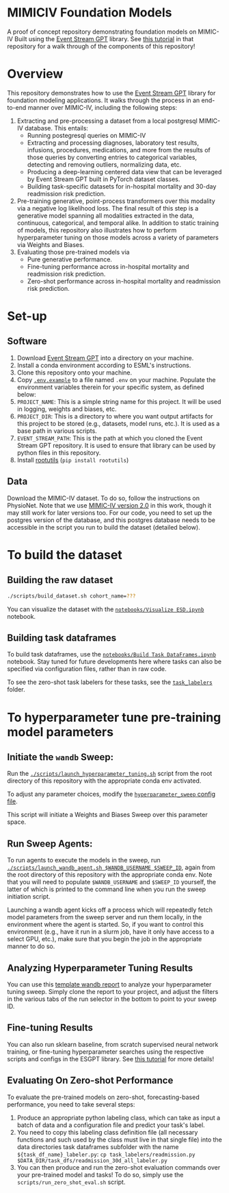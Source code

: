 # MIMICIV Foundation Models

A proof of concept repository demonstrating foundation models on MIMIC-IV Built using the
[Event Stream GPT](https://github.com/mmcdermott/EventStreamGPT) library. See [this
tutorial](https://eventstreamml.readthedocs.io/en/dev/MIMIC_IV_tutorial/index.html) in that repository for a
walk through of the components of this repository!

# Overview

This repository demonstrates how to use the [Event Stream GPT](https://github.com/mmcdermott/EventStreamGPT)
library for foundation modeling applications. It walks through the process in an end-to-end manner over
MIMIC-IV, including the following steps:

1. Extracting and pre-processing a dataset from a local postgresql MIMIC-IV database. This entails:
    - Running postegresql queries on MIMIC-IV
    - Extracting and processing diagnoses, laboratory test results, infusions, procedures, medications, and more
      from the results of those queries by converting entries to categorical variables, detecting and removing
      outliers, normalizing data, etc.
    - Producing a deep-learning centered data view that can be leveraged by Event Stream GPT built in PyTorch
      dataset classes.
    - Building task-specific datasets for in-hospital mortality and 30-day readmission risk prediction.
2. Pre-training generative, point-process transformers over this modality via a negative log likelihood loss.
   The final result of this step is a generative model spanning all modalities extracted in the data,
   continuous, categorical, and temporal alike. In addition to static training of models, this repository also
   illustrates how to perform hyperparameter tuning on those models across a variety of parameters via Weights
   and Biases.
3. Evaluating those pre-trained models via
    - Pure generative performance.
    - Fine-tuning performance across in-hospital mortality and readmission risk prediction.
    - Zero-shot performance across in-hospital mortality and readmission risk prediction.

# Set-up

## Software

1. Download [Event Stream GPT](https://github.com/mmcdermott/EventStreamGPT) into a directory on your machine.
2. Install a conda environment according to ESML's instructions.
3. Clone this repository onto your machine.
4. Copy [`.env.example`](.env.example) to a file named `.env` on your machine. Populate the environment
   variables therein for your specific system, as defined below:
5. `PROJECT_NAME`: This is a simple string name for this project. It will be used in logging, weights and
   biases, etc.
6. `PROJECT_DIR`: This is a directory to where you want output artifacts for this project to be stored
   (e.g., datasets, model runs, etc.). It is used as a base path in various scripts.
7. `EVENT_STREAM_PATH`: This is the path at which you cloned the Event Stream GPT repository. It is used to
   ensure that library can be used by python files in this repository.
8. Install [rootutils](https://github.com/ashleve/rootutils) (`pip install rootutils`)

## Data

Download the MIMIC-IV dataset. To do so, follow the instructions on PhysioNet. Note that we use [MIMIC-IV
version 2.0](https://physionet.org/content/mimiciv/2.0/) in this work, though it may still work for later
versions too. For our code, you need to set up the postgres version of the database, and this postgres
database needs to be accessible in the script you run to build the dataset (detailed below).

# To build the dataset

## Building the raw dataset

```bash
./scripts/build_dataset.sh cohort_name=???
```

You can visualize the dataset with the [`notebooks/Visualize ESD.ipynb`](notebooks/Visualize%20ESD.ipynb)
notebook.

## Building task dataframes

To build task dataframes, use the
[`notebooks/Build Task DataFrames.ipynb`](notebooks/Build%20Task%20DataFrames.ipynb) notebook. Stay tuned for
future developments here where tasks can also be specified via configuration files, rather than in raw code.

To see the zero-shot task labelers for these tasks, see the [`task_labelers`](task_labelers) folder.

# To hyperparameter tune pre-training model parameters

## Initiate the `wandb` Sweep:

Run the [`./scripts/launch_hyperparameter_tuning.sh`](scripts/launch_hyperparameter_tuning.sh) script from the
root directory of this repository with the appropriate conda env activated.

To adjust any parameter choices, modify the
[`hyperparameter_sweep` config file](configs/hyperparameter_sweep.yaml).

This script will initiate a Weights and Biases Sweep over this parameter space.

## Run Sweep Agents:

To run agents to execute the models in the sweep, run
[`./scripts/launch_wandb_agent.sh $WANDB_USERNAME $SWEEP_ID`](scripts/launch_wandb_agent.sh), again from the
root directory of this repository with the appropriate conda env. Note that you will need to populate
`$WANDB_USERNAME` and `$SWEEP_ID` yourself, the latter of which is printed to the command line when you run
the sweep initiation script.

Launching a wandb agent kicks off a process which will repeatedly fetch model parameters from the sweep server
and run them locally, in the environment where the agent is started. So, if you want to control this
environment (e.g., have it run in a slurm job, have it only have access to a select GPU, etc.), make sure that
you begin the job in the appropriate manner to do so.

## Analyzing Hyperparameter Tuning Results

You can use this
[template wandb report](https://wandb.ai/mmd/MIMIC_FMs_Public/reports/Hyperparameter-Tuning-Sweep--Vmlldzo0NjM3MDg1?accessToken=c5g4i8ba2solm7k92j0id9ihm3w9or0uuh50wshhuop42bcioksm0f40teeqd8yu)
to analyze your hyperparameter tuning sweep. Simply clone the report to your project, and adjust the filters
in the various tabs of the run selector in the bottom to point to your sweep ID.

## Fine-tuning Results
You can also run sklearn baseline, from scratch supervised neural network training, or fine-tuning
hyperparameter searches using the respective scripts and configs in the ESGPT library. See [this
tutorial](https://eventstreamml.readthedocs.io/en/dev/MIMIC_IV_tutorial/index.html) for more details!

## Evaluating On Zero-shot Performance

To evaluate the pre-trained models on zero-shot, forecasting-based performance, you need to take several
steps:

1. Produce an appropriate python labeling class, which can take as input a batch of data and a configuration
   file and predict your task's label.
2. You need to copy this labeling class definition file (all necessary functions and such used by the class
   must live in that single file) into the data directories task dataframes subfolder with the name
   `${task_df_name}_labeler.py`:
   `cp task_labelers/readmission.py $DATA_DIR/task_dfs/readmission_30d_all_labeler.py`
3. You can then produce and run the zero-shot evaluation commands over your pre-trained model and tasks! To do
   so, simply use the `scripts/run_zero_shot_eval.sh` script.
